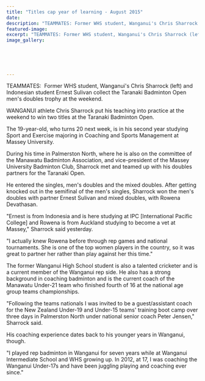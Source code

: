 ```yaml
---
title: "Titles cap year of learning - August 2015"
date: 
description: "TEAMMATES: Former WHS student, Wanganui's Chris Sharrock (left) and Indonesian student Ernest Sulivan collect the Taranaki Badminton Open men's doubles trophy at the weekend, Chronicle article 13/8/15"
featured-image: 
excerpt: "TEAMMATES: Former WHS student, Wanganui's Chris Sharrock (left) and Indonesian student Ernest Sulivan collect the Taranaki Badminton Open men's doubles trophy at the weekend."
image_gallery:
	
	
	
	
	
---
```


<p><span>TEAMMATES: &nbsp;Former WHS student, Wanganui's Chris Sharrock (left) and Indonesian student Ernest Sulivan collect the Taranaki Badminton Open men's doubles trophy at the weekend.</span></p>
<p>WANGANUI athlete Chris Sharrock put his teaching into practice at the weekend to win two titles at the Taranaki Badminton Open.</p>
<p>The 19-year-old, who turns 20 next week, is in his second year studying Sport and Exercise majoring in Coaching and Sports Management at Massey University.</p>
<p>During his time in Palmerston North, where he is also on the committee of the Manawatu Badminton Association, and vice-president of the Massey University Badminton Club, Sharrock met and teamed up with his doubles partners for the Taranaki Open.</p>
<p>He entered the singles, men's doubles and the mixed doubles. After getting knocked out in the semifinal of the men's singles, Sharrock won the men's doubles with partner Ernest Sulivan and mixed doubles, with Rowena Devathasan.</p>
<p>"Ernest is from Indonesia and is here studying at IPC [International Pacific College] and Rowena is from Auckland studying to become a vet at Massey," Sharrock said yesterday.</p>
<p>"I actually knew Rowena before through rep games and national tournaments. She is one of the top women players in the country, so it was great to partner her rather than play against her this time."</p>
<p>The former Wanganui High School student is also a talented cricketer and is a current member of the Wanganui rep side. He also has a strong background in coaching badminton and is the current coach of the Manawatu Under-21 team who finished fourth of 16 at the national age group teams championships.</p>
<p>"Following the teams nationals I was invited to be a guest/assistant coach for the New Zealand Under-19 and Under-15 teams' training boot camp over three days in Palmerston North under national senior coach Peter Jensen," Sharrock said.</p>
<p>His coaching experience dates back to his younger years in Wanganui, though.</p>
<p>"I played rep badminton in Wanganui for seven years while at Wanganui Intermediate School and WHS growing up. In 2012, at 17, I was coaching the Wanganui Under-17s and have been juggling playing and coaching ever since."</p>

